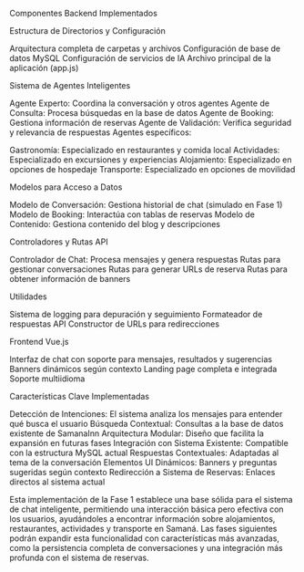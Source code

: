 Componentes Backend Implementados

Estructura de Directorios y Configuración

Arquitectura completa de carpetas y archivos
Configuración de base de datos MySQL
Configuración de servicios de IA
Archivo principal de la aplicación (app.js)


Sistema de Agentes Inteligentes

Agente Experto: Coordina la conversación y otros agentes
Agente de Consulta: Procesa búsquedas en la base de datos
Agente de Booking: Gestiona información de reservas
Agente de Validación: Verifica seguridad y relevancia de respuestas
Agentes específicos:

Gastronomía: Especializado en restaurantes y comida local
Actividades: Especializado en excursiones y experiencias
Alojamiento: Especializado en opciones de hospedaje
Transporte: Especializado en opciones de movilidad




Modelos para Acceso a Datos

Modelo de Conversación: Gestiona historial de chat (simulado en Fase 1)
Modelo de Booking: Interactúa con tablas de reservas
Modelo de Contenido: Gestiona contenido del blog y descripciones


Controladores y Rutas API

Controlador de Chat: Procesa mensajes y genera respuestas
Rutas para gestionar conversaciones
Rutas para generar URLs de reserva
Rutas para obtener información de banners


Utilidades

Sistema de logging para depuración y seguimiento
Formateador de respuestas API
Constructor de URLs para redirecciones


Frontend Vue.js

Interfaz de chat con soporte para mensajes, resultados y sugerencias
Banners dinámicos según contexto
Landing page completa e integrada
Soporte multiidioma



Características Clave Implementadas

Detección de Intenciones: El sistema analiza los mensajes para entender qué busca el usuario
Búsqueda Contextual: Consultas a la base de datos existente de SamanaInn
Arquitectura Modular: Diseño que facilita la expansión en futuras fases
Integración con Sistema Existente: Compatible con la estructura MySQL actual
Respuestas Contextuales: Adaptadas al tema de la conversación
Elementos UI Dinámicos: Banners y preguntas sugeridas según contexto
Redirección a Sistema de Reservas: Enlaces directos al sistema actual

Esta implementación de la Fase 1 establece una base sólida para el sistema de chat inteligente, permitiendo una interacción básica pero efectiva con los usuarios, ayudándoles a encontrar información sobre alojamientos, restaurantes, actividades y transporte en Samaná. Las fases siguientes podrán expandir esta funcionalidad con características más avanzadas, como la persistencia completa de conversaciones y una integración más profunda con el sistema de reservas.